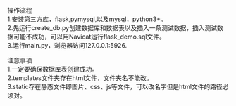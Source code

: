 操作流程  
1.安装第三方库，flask,pymysql,以及mysql，python3+。  
2.先运行create_db.py创建数据库和数据表以及插入一条测试数据，插入测试数据可能不成功，可以用Navicat运行flask_demo.sql文件。  
3.运行main.py，浏览器访问127.0.0.1:5926.  
  
注意事项  
1.一定要确保数据库表创建成功。  
2.templates文件夹存在html文件，文件夹名不能改。  
3.static存在静态文件即图片、css、js等文件，可以改名字但是html文件的路径必须对。
